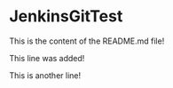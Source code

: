 # JenkinsGitTest
This is the content of the README.md file!

This line was added!

This is another line!
